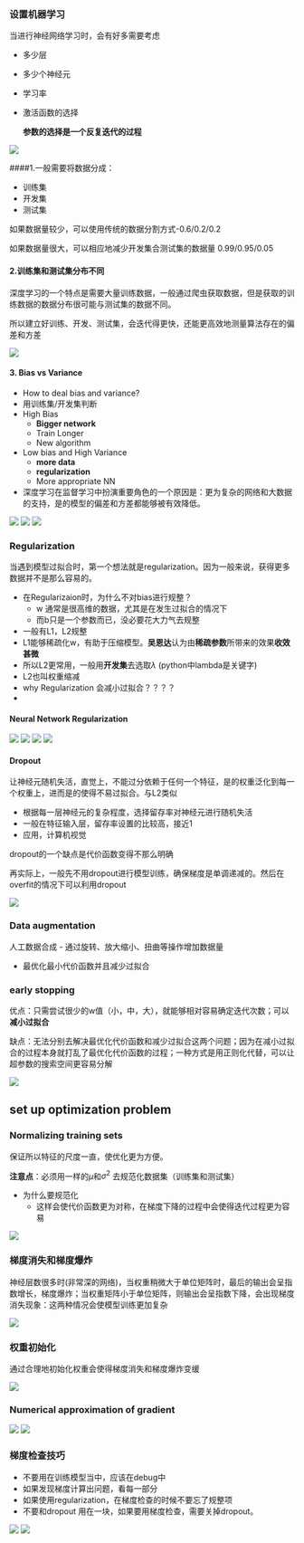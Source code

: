 ### 设置机器学习

当进行神经网络学习时，会有好多需要考虑

- 多少层

- 多少个神经元

- 学习率

- 激活函数的选择

  **参数的选择是一个反复迭代的过程**

<img src="image/dnn12.png">

####1.一般需要将数据分成：

- 训练集
- 开发集
- 测试集

如果数据量较少，可以使用传统的数据分割方式-0.6/0.2/0.2

如果数据量很大，可以相应地减少开发集合测试集的数据量 0.99/0.95/0.05

#### 2.训练集和测试集分布不同

深度学习的一个特点是需要大量训练数据，一般通过爬虫获取数据，但是获取的训练数据的数据分布很可能与测试集的数据不同。

所以建立好训练、开发、测试集，会迭代得更快，还能更高效地测量算法存在的偏差和方差

<img src="image/dnn13.png">



#### 3. Bias vs Variance

- How to deal bias and variance?
- 用训练集/开发集判断
- High Bias
  - **Bigger network**
  - Train Longer
  - New algorithm
- Low bias and High Variance
  - **more data**
  - **regularization**
  - More appropriate NN
- 深度学习在监督学习中扮演重要角色的一个原因是：更为复杂的网络和大数据的支持，是的模型的偏差和方差都能够被有效降低。

<img src="image/dnn14.png">

<img src="image/dnn15.png">

<img src="image/dnn16.png">

### Regularization

当遇到模型过拟合时，第一个想法就是regularization。因为一般来说，获得更多数据并不是那么容易的。

- 在Regularizaion时，为什么不对bias进行规整？
  - w 通常是很高维的数据，尤其是在发生过拟合的情况下
  - 而b只是一个参数而已，没必要花大力气去规整
- 一般有L1，L2规整
- L1能够稀疏化w，有助于压缩模型。**吴恩达**认为由**稀疏参数**所带来的效果**收效甚微**
- 所以L2更常用，一般用**开发集**去选取$\lambda$ (python中lambda是关键字)
- L2也叫权重缩减
- why Regularization 会减小过拟合？？？？
- ​

#### Neural Network Regularization



<img src="image/dnn18.png">

<img src="image/dnn19.png">

<img src="image/dnn20.png">

<img src="image/dnn21.png">

#### Dropout

让神经元随机失活，直觉上，不能过分依赖于任何一个特征，是的权重泛化到每一个权重上，进而是的使得不易过拟合。与L2类似

- 根据每一层神经元的复杂程度，选择留存率对神经元进行随机失活
- 一般在特征输入层，留存率设置的比较高，接近1
- 应用，计算机视觉

dropout的一个缺点是代价函数变得不那么明确

再实际上，一般先不用dropout进行模型训练，确保梯度是单调递减的。然后在overfit的情况下可以利用dropout

<img src="image/dnn22.png">



### Data augmentation

人工数据合成 - 通过旋转、放大缩小、扭曲等操作增加数据量

- 最优化最小代价函数并且减少过拟合

### early stopping

优点：只需尝试很少的w值（小，中，大），就能够相对容易确定迭代次数；可以**减小过拟合**

缺点：无法分别去解决最优化代价函数和减少过拟合这两个问题；因为在减小过拟合的过程本身就打乱了最优化代价函数的过程；一种方式是用正则化代替，可以让超参数的搜索空间更容易分解

<img src="image/dnn23.png">



## set up optimization problem

### Normalizing training sets

保证所以特征的尺度一直，使优化更为方便。

**注意点**：必须用一样的$\mu$和$\sigma^2$ 去规范化数据集（训练集和测试集）

- 为什么要规范化
  - 这样会使代价函数更为对称，在梯度下降的过程中会使得迭代过程更为容易

<img src="image/dnn24.png">



### 梯度消失和梯度爆炸

神经层数很多时(非常深的网络)，当权重稍微大于单位矩阵时，最后的输出会呈指数增长，梯度爆炸；当权重矩阵小于单位矩阵，则输出会呈指数下降，会出现梯度消失现象：这两种情况会使模型训练更加复杂

<img src="image/dnn25.png">





### 权重初始化

通过合理地初始化权重会使得梯度消失和梯度爆炸变缓

<img src="image/dnn26.png">



### Numerical approximation of gradient

<img src="image/dnn27.png">

<img src="image/dnn28.png">



### 梯度检查技巧

- 不要用在训练模型当中，应该在debug中
- 如果发现梯度计算出问题，看每一部分
- 如果使用regularization，在梯度检查的时候不要忘了规整项
- 不要和dropout 用在一块，如果要用梯度检查，需要关掉dropout。

<img src="image/dnn29.png">

<img src="image/dnn30.png">